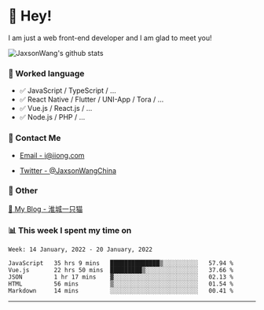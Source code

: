 # 👋 Hey!

I am just a web front-end developer and I am glad to meet you!

![JaxsonWang's github stats](https://github-readme-stats.vercel.app/api?username=JaxsonWang&&show_icons=true&&title_color=1abc9c&&icon_color=1abc9c)


### 📝 Worked language

- ✅ JavaScript / TypeScript / ...
- ✅ React Native / Flutter / UNI-App / Tora / ...
- ✅ Vue.js / React.js / ...
- ✅ Node.js / PHP / ...

### 📮 Contact Me

- [Email - i@iiong.com](mailto:i@iiong.com)

- [Twitter - @JaxsonWangChina](https://twitter.com/JaxsonWangChina)

### 🤪 Other

[📌 My Blog - 淮城一只猫](https://iiong.com)

### 📊 This week I spent my time on

<!--START_SECTION:waka-->
```text
Week: 14 January, 2022 - 20 January, 2022

JavaScript   35 hrs 9 mins   ██████████████▒░░░░░░░░░░   57.94 % 
Vue.js       22 hrs 50 mins  █████████▒░░░░░░░░░░░░░░░   37.66 % 
JSON         1 hr 17 mins    ▓░░░░░░░░░░░░░░░░░░░░░░░░   02.13 % 
HTML         56 mins         ▒░░░░░░░░░░░░░░░░░░░░░░░░   01.54 % 
Markdown     14 mins         ░░░░░░░░░░░░░░░░░░░░░░░░░   00.41 % 
```
<!--END_SECTION:waka-->

---
